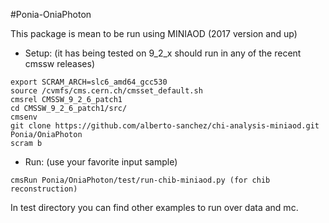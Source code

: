 #Ponia-OniaPhoton

This package is mean to be run using MINIAOD (2017 version and up)

* Setup: (it has being tested on 9_2_x should run in any of the recent cmssw releases)

```
export SCRAM_ARCH=slc6_amd64_gcc530
source /cvmfs/cms.cern.ch/cmsset_default.sh
cmsrel CMSSW_9_2_6_patch1
cd CMSSW_9_2_6_patch1/src/
cmsenv
git clone https://github.com/alberto-sanchez/chi-analysis-miniaod.git Ponia/OniaPhoton
scram b

```

* Run: (use your favorite input sample)

```
cmsRun Ponia/OniaPhoton/test/run-chib-miniaod.py (for chib reconstruction)
```

In test directory you can find other examples to run over data and mc.

